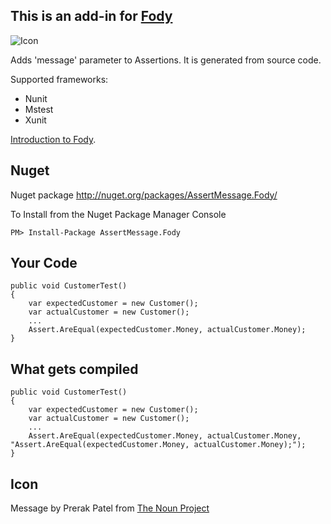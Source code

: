 ## This is an add-in for [Fody](https://github.com/Fody/Fody/) 

![Icon](https://raw.github.com/Fody/AssertMessage/master/Icons/package_icon.png)

Adds 'message' parameter to Assertions. It is generated from source code.

Supported frameworks:
- Nunit
- Mstest
- Xunit

[Introduction to Fody](http://github.com/Fody/Fody/wiki/SampleUsage).

## Nuget 

Nuget package http://nuget.org/packages/AssertMessage.Fody/

To Install from the Nuget Package Manager Console 
    
    PM> Install-Package AssertMessage.Fody
    
## Your Code

    public void CustomerTest()
    {
        var expectedCustomer = new Customer();
        var actualCustomer = new Customer();
        ...
        Assert.AreEqual(expectedCustomer.Money, actualCustomer.Money);
    }

## What gets compiled

    public void CustomerTest()
    {
        var expectedCustomer = new Customer();
        var actualCustomer = new Customer();
        ...
        Assert.AreEqual(expectedCustomer.Money, actualCustomer.Money, "Assert.AreEqual(expectedCustomer.Money, actualCustomer.Money);");
    }

## Icon

Message by Prerak Patel from [The Noun Project](http://thenounproject.com)
